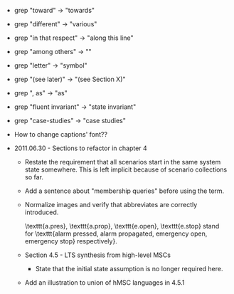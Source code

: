 * grep "toward" -> "towards"
* grep "different" -> "various"
* grep "in that respect" -> "along this line"
* grep "among others" -> ""
* grep "letter" -> "symbol"
* grep "(see later)" -> "(see Section X)"
* grep ", as" -> "as"
* grep "fluent invariant" -> "state invariant"
* grep "case-studies" -> "case studies"
* How to change captions' font??

* 2011.06.30 - Sections to refactor in chapter 4

  * Restate the requirement that all scenarios start in the same system state
    somewhere. This is left implicit because of scenario collections so far. 

  * Add a sentence about "membership queries" before using the term.

  * Normalize images and verify that abbreviates are correctly introduced.

      \texttt{a.pres}, \texttt{a.prop}, \texttt{e.open}, \texttt{e.stop} stand for \texttt{alarm pressed, alarm propagated, emergency open, emergency stop} respectively}.

  * Section 4.5 - LTS synthesis from high-level MSCs

    * State that the initial state assumption is no longer required here.

  * Add an illustration to union of hMSC languages in 4.5.1

